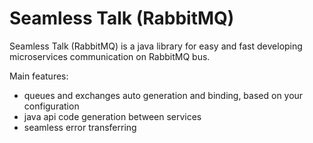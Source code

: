 
# Seamless Talk (RabbitMQ)

Seamless Talk (RabbitMQ) is a java library for easy and fast developing microservices communication on RabbitMQ bus. 

Main features:
* queues and exchanges auto generation and binding, based on your configuration
* java api code generation between services
* seamless error transferring


